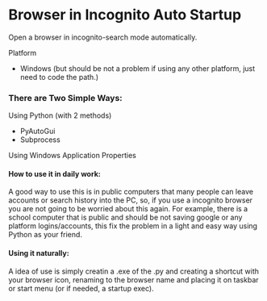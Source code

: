 # Browser in Incognito Auto Startup
Open a browser in incognito-search mode automatically.

Platform
- Windows (but should be not a problem if using any other platform, just need to code the path.)

### There are Two Simple Ways:

Using Python (with 2 methods)
  - PyAutoGui
  - Subprocess

Using Windows Application Properties

#### How to use it in daily work:

  A good way to use this is in public computers that many people can leave accounts or search history into the PC, so, if you use a incognito browser you are not going to be worried about this again.
  For example, there is a school computer that is public and should be not saving google or any platform logins/accounts, this fix the problem in a light and easy way using Python as your friend.

#### Using it naturally:

  A idea of use is simply creatin a .exe of the .py and creating a shortcut with your browser icon, renaming to the browser name and placing it on taskbar or start menu (or if needed, a startup exec).

